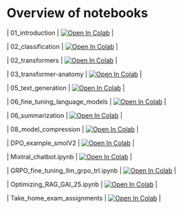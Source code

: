 # Overview of notebooks

| 01_introduction | <a href="https://colab.research.google.com/github/Maziger/master-generative-ai-with-llm/blob/main/Notebooks/01_introduction.ipynb" target="_parent"><img src="https://colab.research.google.com/assets/colab-badge.svg" alt="Open In Colab"/></a> |

| 02_classification | <a href="https://colab.research.google.com/github/Maziger/master-generative-ai-with-llm/blob/main/Notebooks/02_classification.ipynb" target="_parent"><img src="https://colab.research.google.com/assets/colab-badge.svg" alt="Open In Colab"/></a> | 

| 02_transformers | <a href="https://colab.research.google.com/github/Maziger/master-generative-ai-with-llm/blob/main/Notebooks/02_transformers.ipynb" target="_parent"><img src="https://colab.research.google.com/assets/colab-badge.svg" alt="Open In Colab"/></a> |

| 03_transformer-anatomy | <a href="https://colab.research.google.com/github/Maziger/master-generative-ai-with-llm/blob/main/Notebooks/03_transformer-anatomy.ipynb" target="_parent"><img src="https://colab.research.google.com/assets/colab-badge.svg" alt="Open In Colab"/></a> |

| 05_text_generation | <a href="https://colab.research.google.com/github/Maziger/master-generative-ai-with-llm/blob/main/Notebooks/05_text_generation.ipynb" target="_parent"><img src="https://colab.research.google.com/assets/colab-badge.svg" alt="Open In Colab"/></a> |

| 06_fine_tuning_language_models | <a href="https://colab.research.google.com/github/Maziger/master-generative-ai-with-llm/blob/main/Notebooks/06_fine_tuning_language_models.ipynb" target="_parent"><img src="https://colab.research.google.com/assets/colab-badge.svg" alt="Open In Colab"/></a> |

| 06_summarization | <a href="https://colab.research.google.com/github/Maziger/master-generative-ai-with-llm/blob/main/Notebooks/06_summarization.ipynb" target="_parent"><img src="https://colab.research.google.com/assets/colab-badge.svg" alt="Open In Colab"/></a> | 

| 08_model_compression | <a href="https://colab.research.google.com/github/Maziger/master-generative-ai-with-llm/blob/main/Notebooks/08_model_compression.ipynb" target="_parent"><img src="https://colab.research.google.com/assets/colab-badge.svg" alt="Open In Colab"/></a> |

| DPO_example_smolV2 | <a href="https://colab.research.google.com/github/Maziger/master-generative-ai-with-llm/blob/main/Notebooks/DPO_example_smolV2.ipynb" target="_parent"><img src="https://colab.research.google.com/assets/colab-badge.svg" alt="Open In Colab"/></a> | 

| Mixtral_chatbot.ipynb | <a href="https://colab.research.google.com/github/Maziger/master-generative-ai-with-llm/blob/main/Notebooks/Mixtral_chatbot.ipynb" target="_parent"><img src="https://colab.research.google.com/assets/colab-badge.svg" alt="Open In Colab"/></a> |

| GRPO_fine_tuning_llm_grpo_trl.ipynb | <a href="https://colab.research.google.com/github/Maziger/master-generative-ai-with-llm/blob/main/Notebooks/GRPO_fine_tuning_llm_grpo_trl.ipynb" target="_parent"><img src="https://colab.research.google.com/assets/colab-badge.svg" alt="Open In Colab"/></a> |

| Optimizing_RAG_GAI_25.ipynb | <a href="https://colab.research.google.com/github/Maziger/master-generative-ai-with-llm/blob/main/Notebooks/optimizing_RAG_GAI_25.ipynb" target="_parent"><img src="https://colab.research.google.com/assets/colab-badge.svg" alt="Open In Colab"/></a> |

| Take_home_exam_assignments | <a href="https://colab.research.google.com/github/Maziger/master-generative-ai-with-llm/blob/main/Notebooks/Take_home_exam_assignments.ipynb" target="_parent"><img src="https://colab.research.google.com/assets/colab-badge.svg" alt="Open In Colab"/></a> | 







